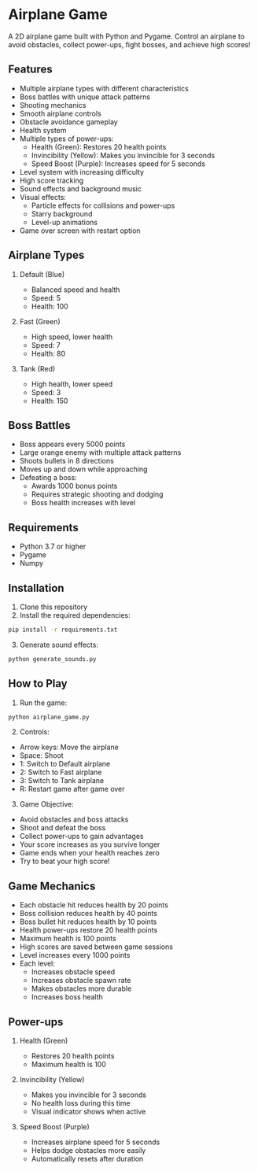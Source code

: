 # Airplane Game

A 2D airplane game built with Python and Pygame. Control an airplane to avoid obstacles, collect power-ups, fight bosses, and achieve high scores!

## Features
- Multiple airplane types with different characteristics
- Boss battles with unique attack patterns
- Shooting mechanics
- Smooth airplane controls
- Obstacle avoidance gameplay
- Health system
- Multiple types of power-ups:
  - Health (Green): Restores 20 health points
  - Invincibility (Yellow): Makes you invincible for 3 seconds
  - Speed Boost (Purple): Increases speed for 5 seconds
- Level system with increasing difficulty
- High score tracking
- Sound effects and background music
- Visual effects:
  - Particle effects for collisions and power-ups
  - Starry background
  - Level-up animations
- Game over screen with restart option

## Airplane Types
1. Default (Blue)
   - Balanced speed and health
   - Speed: 5
   - Health: 100

2. Fast (Green)
   - High speed, lower health
   - Speed: 7
   - Health: 80

3. Tank (Red)
   - High health, lower speed
   - Speed: 3
   - Health: 150

## Boss Battles
- Boss appears every 5000 points
- Large orange enemy with multiple attack patterns
- Shoots bullets in 8 directions
- Moves up and down while approaching
- Defeating a boss:
  - Awards 1000 bonus points
  - Requires strategic shooting and dodging
  - Boss health increases with level

## Requirements
- Python 3.7 or higher
- Pygame
- Numpy

## Installation
1. Clone this repository
2. Install the required dependencies:
```bash
pip install -r requirements.txt
```
3. Generate sound effects:
```bash
python generate_sounds.py
```

## How to Play
1. Run the game:
```bash
python airplane_game.py
```

2. Controls:
- Arrow keys: Move the airplane
- Space: Shoot
- 1: Switch to Default airplane
- 2: Switch to Fast airplane
- 3: Switch to Tank airplane
- R: Restart game after game over

3. Game Objective:
- Avoid obstacles and boss attacks
- Shoot and defeat the boss
- Collect power-ups to gain advantages
- Your score increases as you survive longer
- Game ends when your health reaches zero
- Try to beat your high score!

## Game Mechanics
- Each obstacle hit reduces health by 20 points
- Boss collision reduces health by 40 points
- Boss bullet hit reduces health by 10 points
- Health power-ups restore 20 health points
- Maximum health is 100 points
- High scores are saved between game sessions
- Level increases every 1000 points
- Each level:
  - Increases obstacle speed
  - Increases obstacle spawn rate
  - Makes obstacles more durable
  - Increases boss health

## Power-ups
1. Health (Green)
   - Restores 20 health points
   - Maximum health is 100

2. Invincibility (Yellow)
   - Makes you invincible for 3 seconds
   - No health loss during this time
   - Visual indicator shows when active

3. Speed Boost (Purple)
   - Increases airplane speed for 5 seconds
   - Helps dodge obstacles more easily
   - Automatically resets after duration
